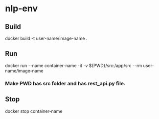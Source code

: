 # nlp-env

## Build
docker build -t user-name/image-name .

## Run
docker run --name container-name -it -v ${PWD}/src:/app/src --rm user-name/image-name
### Make PWD has src folder and has rest_api.py file.

## Stop
docker stop container-name
  
  
